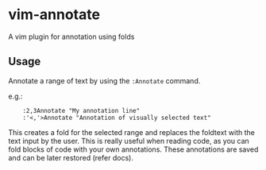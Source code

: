 # vim-annotate #

A vim plugin for annotation using folds

## Usage ##

Annotate a range of text by using the `:Annotate` command.

e.g.:

        :2,3Annotate "My annotation line"
        :'<,'>Annotate "Annotation of visually selected text"

This creates a fold for the selected range and replaces the foldtext with the
text input by the user. This is really useful when reading code, as you can
fold blocks of code with your own annotations. These annotations are saved and
can be later restored (refer docs).
